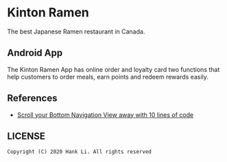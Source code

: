# Kinton Ramen

The best Japanese Ramen restaurant in Canada.

## Android App

The Kinton Ramen App has online order and loyalty card two functions that help customers to order meals, earn points and redeem rewards easily.

## References

- [Scroll your Bottom Navigation View away with 10 lines of code
](https://android.jlelse.eu/scroll-your-bottom-navigation-view-away-with-10-lines-of-code-346f1ed40e9e)


## LICENSE

```
Copyright (C) 2020 Hank Li. All rights reserved
```
